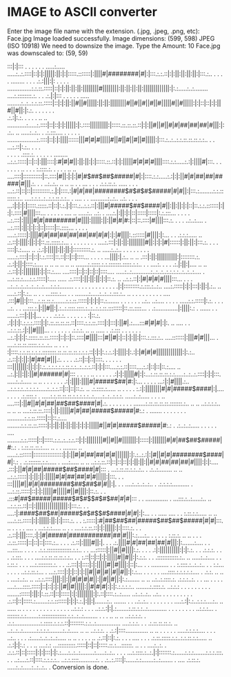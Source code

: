 # IMAGE to ASCII converter

Enter the image file name with the extension. (.jpg, .jpeg, .png, etc): Face.jpg
Image loaded successfully.
Image dimensions: (599, 598)
JPEG (ISO 10918)
We need to downsize the image. Type the Amount: 10
Face.jpg was downscaled to: (59, 59)

:::|:|::: .     .     .  .  . . .....:..... .....:..:.::::|::|:|:|||||:||:|:|:::::.:::::::|:||||#|########|#|:|:::.:.:.::|:|:||:||:||:||:|:::.:.. . .  . . ........ . .
. .:.:|||:|: .        .     . . ..............:.:.::.:::::|::|:|:||:||:||:||||||||#||||||||:||:||:||:||:|||||||||||||:|:.:.....:..:........ ....:.::::::::.:. . .
      .:.|:|::: .  .  .  . . ..... ........:..:..:.:.::.:::::|::|:|:||:||#||#|||||:||:||:||||||||#||#||#||#||#|||||#||#|||||:|:|::|::|:|:||#||#||:|:.:. .    .  .  .  .  .       
         .:.:|:.:. .  .  . . .. .. ...........:.....:.::::|::|::|:|:|||||:|:.::::|||||||||:|:::::.::.::.::.::|:|:||#||#||#|#|##|##|##|#|||:|:.:.. .. .....:..:.. .
            .:.:::.... . .  .  . . .................:.::::|::|:|:||||::::::|||#|#|#|||||#||#||#||#||#|||||:|:::.:..:..:.:.::.::.::.:.:.. . . ...:.::|:.:.. .          .  .       
 .  .  .    . .::::.:. . .  .  . . ........ ..:.:.:::::|::|::|:|||::::|:#|#|#||:||:||:|:|:::::.::.::|:|:|||||#|#|#|#||||::::.:.:.....:.:|:||||#|:::. .    . . . .
. .. . .     . :.::::.:. .  .  . . .. .. ....::::|:::::::::::|::.::::|#||:|:|:|#|#$##$##$#####|#|:|::::.:.:.....:.:|:|:||#|#|##|##|#####|#|||.:. . . ..:..:.. .. .. .. . .       
... .  .     . .:.:.::.:. ..... . .  . ...:.::|::|::|::::::::::.:.|:|::::.:|#|#|##|########$#$#$#$#####|#|#||:|:::.:........:.:.:::::::.:.. ....:.:.:..:..:.:.::.:.:.. .
.... . . ..........:..:.. ..:. .  .  . ...:|:|:|:|:::::.:::::.::|::|:.:.|:|:::.:..:.:.::|:|||#|#####$##$####|#||:||:||:|:|::|::.:.:.:::::::|:|:|:.::::|#||||:::... .
. . .  . .... .. .....:.. ..:.    . ....:.|:||:|:|::|:::::|:::::|:.:.:::... .  .  . . ..:.:::|:|||||#|#|########|#||||:|||||:||:||#|#|#:|::|::.::::|#||||:::.:. .
 .                . ..:..:....   . ..:.:::|:||:|:|::|::|:::::|::.::::...      . . . . ....:.:::::|:||||#|#|##|##|##|##|##|#|#|:|:|#||||:.:::::::|#||||:|:... .
                  . .:.:.:..... .. .:.::|:||||:||:|:|::.::.:::::.:... .        .  .  .  . . . . ....:.:::|:||:||:||||||||#||:|:|:|#|::::::|:||:||:|:::.:. .
             .  . ::::|:.:..... .. .:.:|:|||||:||:||:|::::::::::.:. .. .....:..:.. . .  .  .  .  .  . . .....:.::::|::|::|:.:.::::|::.::|::|::|::::... .
 .        .  . ...||||:|.:.. .. .. .:::|:||:||||||||||:|::::::::.:. .:.:|:||:|::::.:.... .. .. .. .. .. .. .......:.:::::.:.:.:::::::.:::::.:.:.. .                      .       
....:. .  .  . .:.|:||:|.... .. .. .:.::|:|:||||||||:|:|::.:.... ....::::|::|::|::|::|::::.... .....:..:...........:..:..:..:.:.:.:..:..:..:.... .
...:.::.:....:.:.:::::|:.... ..... .:.::::|:||:||:||:|:|::.:. .. ..:.:.::|:|#|#|#|#||||:::... .  . . ..:..:..:..:..:..:..:....:.:.:........ . .  .  .     .  . . . .  .  .       
   . .|:|:::::::::.:.:::.:..:.. ....:.:::::|:|:|:::|:||:|.:.. .. ....:.::|:.:.. .. . . ...::::.:... . . ........:.....:..:..:.:::.:.. .. . .              .  .  . . . .  .       
.... .:::|#||:|:::...:.::.::.:.......:.:.::.:::::|:|:|:|::.:....... . .          . . . . ..:.. ..:.... .  .  . . .....:.:.:::::|:.:. .              .    . ..:. .        .       
...:::.:.|:||#||:|.:..:.::::.::::.:..:..:.:.::.::::::::|::.::.::::... . .:.............|:||||:.: . ...... .    . .....:.:::|:||:|...       .        .  . .:.:.:. . . . . .       
 . :|::.:. .:|:|:|:.:.:.:.::::|:|:.::.::.::.::.::|::::.:.:.::.::::|:|:::|:||#|.:....:::#|#|#|:|:. .. .... . . ..:.:.::.:|:||#||||...    .  . . . .  . .:.:.:. .. .. ..... .      
   .:.::: .  . . . . . ..:.:|:|:|:.:::::.::.::.:::::|::|::|::.::::|#||||:::|#||#|:|::|:|:||:|:::.:.:::.:.. ....:::::::|:|||#|#|||...   . ....:.::.::.:::::.:.:..:.. .. . .       
    . :|::::.:.:.::.:.:.:.::::::::.::.::.::.::.:.:.:.::|:|:|:.:.:.:|:||||:|:.:|:|#|#|#|||||||||||||:|:.:.. .:.::|:|:||:|#|##|#|||.:.    .  . . .:.::|::|::|::::. . . . . .       
      :::|||||||:||:|:|:.:..:.:.:.:.:.::.:.:..:..:.:.::|:|:|:::....:.:.::|::::....:.:|::|::|::.:.... .. ..:.|:||:||:||#|######|#|::: .  .           . . .. .    .  .  .
      . .:|:|:|||||#|:|:...:.::.::.::.:.:.....:..:..:.::::|:|:|:::. .....:..:..... .. .. . .  .  .  . . .:|:||||:||||#|#####$##|#:|:... .  .                       .  .
         ...:|:|#||||.:.. ..:.:.:.:..:.:.:.:.....:..:.:.::|::|::|::.:. .. .:.::::.:..... .. . .  .  . :.:|:||||||||#|#|#####$####|:|.... . .                       .  .
            .:.::::.:   . .....:.:.::.::.::.:.:.:.:.:..:.....:..:..:.:.:. .....:..:..... . . . .. ....:::|:||#||#|#|##|##$##$####|#|.:. . . . .                 .  .
                        . .......:.::.::.::.::.:::::::.:.. .. .. ..:.:.:.:.. .. .. .. ....:.::.::.::::|:||:|||||#|#|##|#####$#####|#:.: . ....... . .  .  .  .  .
                         . ..........:.:.::.:::::|::|::.:.... ........:.:.::.::.:::::|:|:||:||:||:||:|:|:|:|||||#||#|#|#####$#####|#:.: . .:..:..:..... . .  .  .
                         . .... ........:.:.:::::|::|:::::.:.:..:..:.:.::|:|:||||||||#||#||#|||||||:|:::::|:|||||||#|#|##$##$#####|#:.: . :.::.::.::.:.... .. .
                        . ........ .. .....:.:::::::|:::::::::::::::::|:|:||#|#|##|##|#|#|||||||:|:.:..:.:|:|#||#|#|########$####|#|:.: . .:.:::::::.:.:..... .
                        ....:..... .. .. ..:.:.::.::|::|::|::|:|:||:||:||#|#|##|##|##|#||||:|:|:.... .:::|:||#|#|##|#####$##$####|#|::: . ...:.::.::.:.:..:.. .
                        .:..:........ .. .. ..:.:.:::::|:|:||:||:|||||#|#|##|##|#|#|||||:|:::. . . :::||||#||#|#|########$##$##$#|#||:|. . . ....:..:..:..:.. .
                        .:.:.:.:.......... . ...:.::.:::::|::|:|:|||||#|||||#||#||||:|::.:. .   . .:::#|##$#####|#####$#$#$$#$#$##|#|#|::: .  . ............. .
                        ...:::.:..:.....:.. .. ..:.:.::.::|::|:||||||||||||||||:|:::.:. .    . ....:|:####$##$##|#####$#$#$$#$####|#|#|:|:... . . ..... .... .
                         . :.::.:.:..... .. .. ....:.::.:::::|:|:|||||:||:|:|::::.:. .     . :.:::::|:#|##$##$##|#####$##$##$#####|#|#|:::. .. . .  . . .... .
                           ...:.:.:..... .. . . ....:.:.::.::|:|:|||||:|:|::::.:. .    . .:.::|:|||::::.:|:|#|#####|###########|##|#|||:.:....:.. .    . . .
                            . :.::.:. .. .. . . . .:.::.:::::|::|::|::|::::.:.. . . . .:.::|:||||#||:|. . . .:.||||#|#|##|##|##|#|||:|:.......:....    .  .
                              ...:::... . . .    . .:.:.::::::::::::::.:.:.. . . ...::::::|:||#||#||||:.:. . . . .:|:||||||||||:|:|:.:. . . .:.:.:. .  .  .
                                 .:.:::. . .  .    ....:.:.::.::.::.:.:.. . . :.::|::|::|:|:|||||#||#||:|:.:.:. . . .::::::::::::.:.. .. .....:..:.... .
                                  . :.::.: .  .     . ...:.::::::::.:. . . .:.:::|:|::::|:|:|||||#||#||||:|::|:... .  . .......... . . :.::::.:..:..:.. .
                                     . :.:... . . .   . ..:.:.::.:... . ...:.::::|:|:|::|:|:||#||#||#||#||#||:|:.:... .  .  .  . . ....::::.:.:.:.:.:....
                                       . .:.:. .. .. .   ....:..:.. .. ..:.:.::::||||:||:||#|#|#|#||:||#||#||:|:.:....... .. .. ..:..:.::::.:. .:.:.:..:. .
                                           . ... . . .    . ....:....::::.:::::|::|::|:|:||#||#|||||:||#|#|#|:|:|:.:.:.:.:.. ........:.::::.:. ..:.:.: . . .
                                              . . . .  .    . .......::::::|:||:|:.::.::|::|:::::|:|:||||||||:|:.::|::::.:..:..... ..:..:..:.. ..:.. . .  .
                                                    . . . .     . . .:.::|::|:::::.:.......:.:.:::::::|:|:|:.:.|:||:|.......:.. ....... . . ..:..:.. . .
                                                       . . . .  . ....:.:|:.:..:.:.:....:.. .. ..... .. . .  . . . .     .  . . . .  .  . . ..:.:.: .
                                                             . . ..:.:.:|:|.:.......:.::.:.:..:........... . .        .  .     .  .  . . ..:.:.:...
                                                                . :::::::.:.:.......:.::::::::::::::.:.:..:..:........ . . . .. .. .. ..:.:.:.:.
                                                               . .:.:...............:.:::::.:.:.:.::|::::::::.:.:..:.............. ....:.:.:. .
                                                               . .:.::.::.::.:. .. ..:..:..:........:.:.:.:........:..:..... .. .. ..:.:.:. .
                                                                  .:.:|::::............. .. .. . .  .  . . .....:.:.:.:.... .  . . ..:.. . .
                                                                . .:.....:..:..:..:..... .. .. . .  . . .. .:.::|::|:.:. .  . . .... .
                                                                   . . .:.::.:::::.:.:..:.:.::.:.:..... .. .:.:|:|:.: . . .. ....:.:
                                                                     ...::::::::::.:::::|::|::|:::::.::.:...::::::. .. . . ....:..:.
                                                                   . .:.:.::|::|:::::|:|:|:::|:|:.:....:..:..:........:.....:..:.. . .
                                                                      . ...:.::::.:..:.|:|:::::::.:......:.:.:.......:.:.:.:::. .
                                                                           . ..:....:.::|::::.:.:.:.:.. ..:.:.::::..........:.
                                                                            .    .:..:.::::|:......:.:.......:..:....... .
                                                                                 .... .:.::.:. .....:..:.....:..:..:.. .
Conversion is done.
